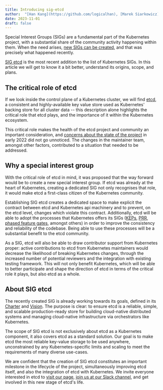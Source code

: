 ```yaml
---
title: Introducing sig-etcd
author:  "[Han Kang](https://github.com/logicalhan), [Marek Siarkowicz](https://github.com/serathius), Frederico Muñoz"
date: 2023-11-01
draft: false
---
```



Special Interest Groups (SIGs) are a fundamental part of the Kubernetes project, with a substantial share of the community activity happening within them. When the need arises, [new SIGs can be created](https://github.com/kubernetes/community/blob/master/sig-wg-lifecycle.md), and that was precisely what happened recently.

[SIG etcd](https://github.com/kubernetes/community/blob/master/sig-etcd/README.md) is the most recent addition to the list of Kubernetes SIGs. In this article we will get to know it a bit better, understand its origins, scope, and plans.
## The critical role of etcd
If we look inside the control plane of a Kubernetes cluster, we will find [etcd](https://kubernetes.io/docs/concepts/overview/components/#etcd), a consistent and highly-available key value store used as Kubernetes' backing store for all cluster data -- this description alone highlights the critical role that etcd plays, and the importance of it within the Kubernetes ecosystem.

This critical role makes the health of the etcd project and community an important consideration, and [concerns about the state of the project](https://groups.google.com/a/kubernetes.io/g/steering/c/e-O-tVSCJOk/m/N9IkiWLEAgAJ) in early 2022 did not go unnoticed. The changes in the maintainer team, amongst other factors, contributed to a situation that needed to be addressed.

## Why a special interest group

With the critical role of etcd in mind, it was proposed that the way forward would be to create a new special interest group. If etcd was already at the heart of Kubernetes, creating a dedicated SIG not only recognises that role, it would make etcd a first-class citizen of the Kubernetes community.

Establishing SIG etcd creates a dedicated space to make explicit the contract between etcd and Kubernetes api machinery and to prevent, on the etcd level, changes which violate this contract. Additionally, etcd will be able to adopt the processes that Kubernetes offers its SIGs ([KEPs](https://www.kubernetes.dev/resources/keps/), [PRR](https://github.com/kubernetes/community/blob/master/sig-architecture/production-readiness.md), [phased feature gates](https://kubernetes.io/docs/reference/command-line-tools-reference/feature-gates/), amongst others) in order to improve the consistency and reliability of the codebase. Being able to use these processes will be a substantial benefit to the etcd community.

As a SIG, etcd will also be able to draw contributor support from Kubernetes proper: active contributions to etcd from Kubernetes maintainers would decrease the likelihood of breaking Kubernetes changes, through the increased number of potential reviewers and the integration with existing testing framework. This will not only benefit Kubernetes, which will be able to better participate and shape the direction of etcd in terms of the critical role it plays, but also etcd as a whole.

## About SIG etcd

The recently created SIG is already working towards its goals, defined in its [Charter](https://github.com/kubernetes/community/blob/master/sig-etcd/charter.md) and [Vision](https://github.com/kubernetes/community/blob/master/sig-etcd/vision.md). The purpose is clear: to ensure etcd is a reliable, simple, and scalable production-ready store for building cloud-native distributed systems and managing cloud-native infrastructure via orchestrators like Kubernetes.

The scope of SIG etcd is not exclusively about etcd as a Kubernetes component, it also covers etcd as a standard solution. Our goal is to make etcd the most reliable key-value storage to be used anywhere, unconstrained by any Kubernetes-specific limits and scaling to meet the requirements of many diverse use-cases.

We are confident that the creation of SIG etcd constitutes an important milestone in the lifecycle of the project, simultaneously improving etcd itself, and also the integration of etcd with Kubernetes. We invite everyone interested in etcd to [visit our page](https://github.com/kubernetes/community/blob/master/sig-etcd/README.md), [join us at our Slack channel](https://kubernetes.slack.com/messages/etcd), and get involved in this new stage of etcd's life.
